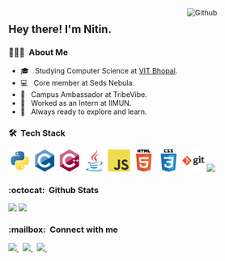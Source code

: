 <img width="30%" align="right" alt="Github" src="https://user-images.githubusercontent.com/48678280/88862734-4903af80-d201-11ea-968b-9c939d88a37c.gif" />

<h2> Hey there! I'm Nitin.</h2>

<h3> 👨🏻‍💻 &nbsp;About Me </h3> 

- 🎓 &nbsp; Studying Computer Science at [VIT Bhopal](https://vitbhopal.ac.in/).
- 💻 &nbsp; Core member at Seds Nebula.
- 🚩 &nbsp; Campus Ambassador at TribeVibe.
- 💼 &nbsp; Worked as an Intern at IIMUN.
- 🌱 &nbsp; Always ready to explore and learn.

<h3> 🛠 &nbsp;Tech Stack</h3>
<p align= "left">

<!-- Python -->
<img width="45" src="https://raw.githubusercontent.com/devicons/devicon/master/icons/python/python-original.svg">
<!-- C -->
<img width="45" src="https://raw.githubusercontent.com/devicons/devicon/master/icons/c/c-original.svg">
<!-- C++ -->
<img width="45" src="https://raw.githubusercontent.com/devicons/devicon/master/icons/cplusplus/cplusplus-original.svg">
<!-- Java -->
<img width="45" src="https://raw.githubusercontent.com/devicons/devicon/master/icons/java/java-original.svg">
<!-- Javascript -->
<img width="45" src="https://raw.githubusercontent.com/devicons/devicon/master/icons/javascript/javascript-original.svg">
<!-- HTML5 -->
<img width="45" src="https://raw.githubusercontent.com/devicons/devicon/master/icons/html5/html5-original-wordmark.svg">
<!-- CSS3 -->
<img width="45" src="https://raw.githubusercontent.com/devicons/devicon/master/icons/css3/css3-original-wordmark.svg">
<!-- Git -->
<img width="45" src="https://raw.githubusercontent.com/devicons/devicon/master/icons/git/git-original-wordmark.svg">
<!-- VSCode -->
<img width="45" src="https://www.vectorlogo.zone/logos/visualstudio_code/visualstudio_code-icon.svg">

<h3>:octocat: &nbsp;Github Stats</h3>
<img height="180em" src="https://github-readme-stats.vercel.app/api?username=nitingulwani&include_all_commits=true&show_icons=true&bg_color=70,36D1DC,5B86E5&title_color=fff&text_color=fff&icon_color=fff"/>

<img height="180em" src="https://github-readme-stats.vercel.app/api/top-langs/?username=nitingulwani&layout=compact&bg_color=30,36D1DC,5B86E5&title_color=fff&text_color=fff" />

<h3>:mailbox: &nbsp;Connect with me</h3>

<a href="https://www.linkedin.com/in/nitin-gulwani-b2026b203/" > <img width= "45" src="https://www.vectorlogo.zone/logos/linkedin/linkedin-tile.svg"> </a> &nbsp;
<a href="https://twitter.com/GulwaniNitin" > <img width= "45" src="https://www.vectorlogo.zone/logos/twitter/twitter-tile.svg"> </a> &nbsp;
<a href="https://www.instagram.com/nitingulwani/" > <img width= "45" src="https://www.vectorlogo.zone/logos/instagram/instagram-icon.svg"> </a> &nbsp;
